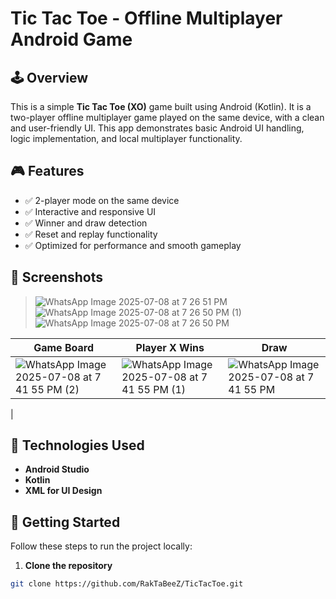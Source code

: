 # Tic Tac Toe - Offline Multiplayer Android Game



## 🕹️ Overview

This is a simple **Tic Tac Toe (XO)** game built using Android (Kotlin). It is a two-player offline multiplayer game played on the same device, with a clean and user-friendly UI. This app demonstrates basic Android UI handling, logic implementation, and local multiplayer functionality.

## 🎮 Features

- ✅ 2-player mode on the same device
- ✅ Interactive and responsive UI
- ✅ Winner and draw detection
- ✅ Reset and replay functionality
- ✅ Optimized for performance and smooth gameplay

## 📸 Screenshots

>![WhatsApp Image 2025-07-08 at 7 26 51 PM](https://github.com/user-attachments/assets/5ce370db-0ee3-4ea6-a1c9-46526a643ecd)  ![WhatsApp Image 2025-07-08 at 7 26 50 PM (1)](https://github.com/user-attachments/assets/307517cf-6bba-4d6c-bb25-1e2cd94b2096)  ![WhatsApp Image 2025-07-08 at 7 26 50 PM](https://github.com/user-attachments/assets/50765375-2933-486c-a824-ad9168a76b29)









| Game Board | Player X Wins | Draw |
|------------|---------------|------|
| ![WhatsApp Image 2025-07-08 at 7 41 55 PM (2)](https://github.com/user-attachments/assets/5651d10a-0d17-4dbd-b663-e1ee57c9f782) | ![WhatsApp Image 2025-07-08 at 7 41 55 PM (1)](https://github.com/user-attachments/assets/b9d2158b-b2e0-4c7b-8e3b-9ca607c01363) | ![WhatsApp Image 2025-07-08 at 7 41 55 PM](https://github.com/user-attachments/assets/d85d7105-989c-4d48-82ed-0037d5c0d81e)
 |

## 🧰 Technologies Used

- **Android Studio**
- **Kotlin**
- **XML for UI Design**

## 🚀 Getting Started

Follow these steps to run the project locally:

1. **Clone the repository**

```bash
git clone https://github.com/RakTaBeeZ/TicTacToe.git
